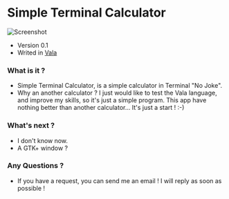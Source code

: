 # Simple Terminal Calculator #

![Screenshot](http://i.imgur.com/Uw05JOQ.png?1)


* Version 0.1
* Writed in [Vala](https://wiki.gnome.org/Projects/Vala)


### What is it ? ###

* Simple Terminal Calculator, is a simple calculator in Terminal "No Joke".
* Why an another calculator ? I just would like to test the Vala language, and improve my skills, so it's just a simple program. This app have nothing better than another calculator... It's just a start ! :-)


### What's next ? ###

* I don't know now. 
* A GTK+ window ?

### Any Questions ? ###

* If you have a request, you can send me an email ! I will reply as soon as possible !
